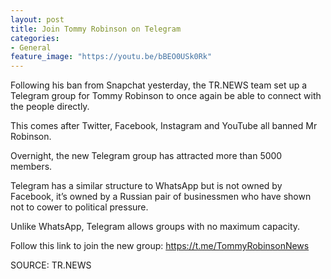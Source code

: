 ```yaml
---
layout: post
title: Join Tommy Robinson on Telegram
categories:
- General
feature_image: "https://youtu.be/bBEO0USk0Rk"
---
```


Following his ban from Snapchat yesterday, the TR.NEWS team set up a Telegram group for Tommy Robinson to once again be able to connect with the people directly.

This comes after Twitter, Facebook, Instagram and YouTube all banned Mr Robinson.

Overnight, the new Telegram group has attracted more than 5000 members.

Telegram has a similar structure to WhatsApp but is not owned by Facebook, it’s owned by a Russian pair of businessmen who have shown not to cower to political pressure.

Unlike WhatsApp, Telegram allows groups with no maximum capacity.

Follow this link to join the new group: https://t.me/TommyRobinsonNews

SOURCE: TR.NEWS
